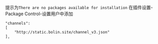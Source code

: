 提示为`There are no packages available for installation`
在插件设置-Package Control-设置用户中添加
```
"channels":
[
	"http://static.bolin.site/channel_v3.json"
],
```